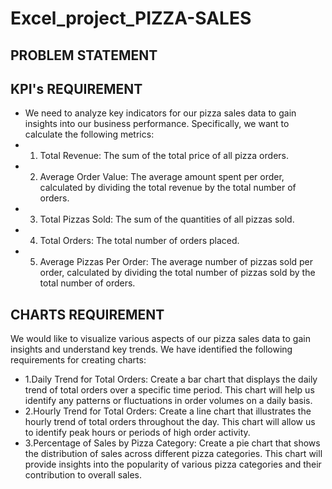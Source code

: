 # Excel_project_PIZZA-SALES
## PROBLEM STATEMENT
## KPI's REQUIREMENT
- We need to analyze key indicators for our pizza sales data to gain insights into our business performance. Specifically, we want to calculate the following metrics:
- 1. Total Revenue: The sum of the total price of all pizza orders.
- 2. Average Order Value: The average amount spent per order, calculated by dividing the total revenue by the total number of orders.
- 3. Total Pizzas Sold: The sum of the quantities of all pizzas sold.
- 4. Total Orders: The total number of orders placed.
- 5. Average Pizzas Per Order: The average number of pizzas sold per order, calculated by dividing the total number of pizzas sold by the total number of orders.
## CHARTS REQUIREMENT
We would like to visualize various aspects of our pizza sales data to gain insights and understand key trends. We have identified the following requirements for creating charts:
- 1.Daily Trend for Total Orders:
Create a bar chart that displays the daily trend of total orders over a specific time period. This chart will help us identify any patterns or fluctuations in order volumes on a daily basis.
- 2.Hourly Trend for Total Orders:
Create a line chart that illustrates the hourly trend of total orders throughout the day. This chart will allow us to identify peak hours or periods of high order activity.
- 3.Percentage of Sales by Pizza Category:
Create a pie chart that shows the distribution of sales across different pizza categories. This chart will provide insights into the popularity of various pizza categories and their contribution to overall sales.
